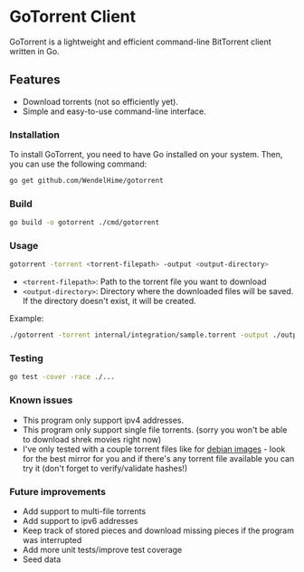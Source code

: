# GoTorrent Client

GoTorrent is a lightweight and efficient command-line BitTorrent client written in Go.

## Features

- Download torrents (not so efficiently yet).
- Simple and easy-to-use command-line interface.

### Installation

To install GoTorrent, you need to have Go installed on your system. Then, you can use the following command:

```bash
go get github.com/WendelHime/gotorrent
```

### Build
```bash
go build -o gotorrent ./cmd/gotorrent 
```

### Usage
```bash
gotorrent -torrent <torrent-filepath> -output <output-directory>
```

- `<torrent-filepath>`: Path to the torrent file you want to download
- `<output-directory>`: Directory where the downloaded files will be saved. If the directory doesn't exist, it will be created.

Example:
```bash
./gotorrent -torrent internal/integration/sample.torrent -output ./output
```

### Testing

```bash
go test -cover -race ./...
```

### Known issues

- This program only support ipv4 addresses.
- This program only support single file torrents. (sorry you won't be able to download shrek movies right now)
- I've only tested with a couple torrent files like for [debian images](https://www.debian.org/CD/http-ftp/#mirrors) - look for the best mirror for you and if there's any torrent file available you can try it (don't forget to verify/validate hashes!)

### Future improvements

- Add support to multi-file torrents
- Add support to ipv6 addresses
- Keep track of stored pieces and download missing pieces if the program was interrupted
- Add more unit tests/improve test coverage
- Seed data
